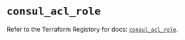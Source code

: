 # `consul_acl_role`

Refer to the Terraform Registory for docs: [`consul_acl_role`](https://registry.terraform.io/providers/hashicorp/consul/2.17.0/docs/resources/acl_role).
